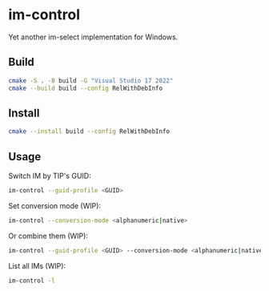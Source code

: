 # im-control
Yet another im-select implementation for Windows.

## Build
```bash
cmake -S . -B build -G "Visual Studio 17 2022"
cmake --build build --config RelWithDebInfo
```

## Install
```bash
cmake --install build --config RelWithDebInfo
```

## Usage
Switch IM by TIP's GUID:
```bash
im-control --guid-profile <GUID>
```

Set conversion mode (WIP):
```bash
im-control --conversion-mode <alphanumeric|native>
```

Or combine them (WIP):
```bash
im-control --guid-profile <GUID> --conversion-mode <alphanumeric|native>
```

List all IMs (WIP):
```bash
im-control -l
```


